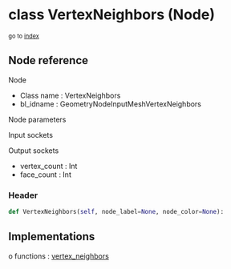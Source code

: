 # class VertexNeighbors (Node)

<sub>go to [index](/docs/index.md)</sub>

## Node reference

Node
 - Class name : VertexNeighbors
 - bl_idname : GeometryNodeInputMeshVertexNeighbors

Node parameters

Input sockets

Output sockets
 - vertex_count : Int
 - face_count : Int

### Header

``` python
def VertexNeighbors(self, node_label=None, node_color=None):
```

## Implementations

o functions : [vertex_neighbors](/docs/GeoNodes_classes/GLOBAL.md#vertex_neighbors)


